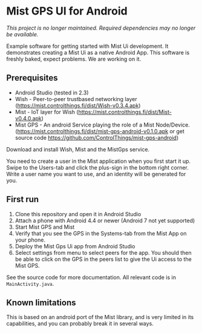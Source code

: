 # Mist GPS UI for Android

*This project is no longer maintained. Required dependencies may no longer be available.*

Example software for getting started with Mist Ui development. It demonstrates creating a Mist Ui as a native Android App. This software is freshly baked, expect problems. We are working on it.

## Prerequisites

* Android Studio (tested in 2.3)
* Wish - Peer-to-peer trustbased networking layer (https://mist.controlthings.fi/dist/Wish-v0.3.4.apk)
* Mist - IoT layer for Wish (https://mist.controlthings.fi/dist/Mist-v0.4.0.apk)
* Mist GPS - An android Service playing the role of a Mist Node/Device. (https://mist.controlthings.fi/dist/mist-gps-android-v0.1.0.apk or get source code https://github.com/ControlThings/mist-gps-android)

Download and install Wish, Mist and the MistGps service.

You need to create a user in the Mist application when you first start it up. Swipe to the Users-tab and click the plus-sign in the bottom right corner. Write a user name you want to use, and an identity will be generated for you.

## First run

1. Clone this repository and open it in Android Studio
2. Attach a phone with Android 4.4 or newer (Android 7 not yet supported)
3. Start Mist GPS and Mist
4. Verify that you see the GPS in the Systems-tab from the Mist App on your phone.
4. Deploy the Mist Gps Ui app from Android Studio
5. Select settings from menu to select peers for the app. You should then be able to click on the GPS in the peers list to give the Ui access to the Mist GPS.

See the source code for more documentation. All relevant code is in `MainActivity.java`.

## Known limitations

This is based on an android port of the Mist library, and is very limited in its capabilities, and you can probably break it in several ways.
